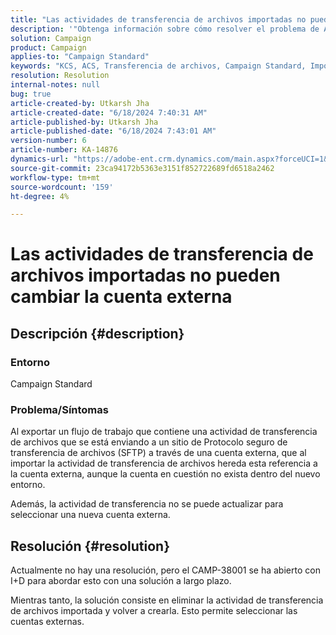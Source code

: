 ```yaml
---
title: "Las actividades de transferencia de archivos importadas no pueden cambiar la cuenta externa"
description: '"Obtenga información sobre cómo resolver el problema de Adobe Campaign Standard donde se importa una actividad de transferencia de archivos a través de una cuenta externa".'
solution: Campaign
product: Campaign
applies-to: "Campaign Standard"
keywords: "KCS, ACS, Transferencia de archivos, Campaign Standard, Importar, Exportar, Flujo de trabajo"
resolution: Resolution
internal-notes: null
bug: true
article-created-by: Utkarsh Jha
article-created-date: "6/18/2024 7:40:31 AM"
article-published-by: Utkarsh Jha
article-published-date: "6/18/2024 7:43:01 AM"
version-number: 6
article-number: KA-14876
dynamics-url: "https://adobe-ent.crm.dynamics.com/main.aspx?forceUCI=1&pagetype=entityrecord&etn=knowledgearticle&id=4dab0507-462d-ef11-840b-6045bd06eea5"
source-git-commit: 23ca94172b5363e3151f852722689fd6518a2462
workflow-type: tm+mt
source-wordcount: '159'
ht-degree: 4%

---
```


# Las actividades de transferencia de archivos importadas no pueden cambiar la cuenta externa

## Descripción {#description}


### <b>Entorno</b>

Campaign Standard



### <b>Problema/Síntomas</b>

Al exportar un flujo de trabajo que contiene una actividad de transferencia de archivos que se está enviando a un sitio de Protocolo seguro de transferencia de archivos (SFTP) a través de una cuenta externa, que al importar la actividad de transferencia de archivos hereda esta referencia a la cuenta externa, aunque la cuenta en cuestión no exista dentro del nuevo entorno.

Además, la actividad de transferencia no se puede actualizar para seleccionar una nueva cuenta externa.


## Resolución {#resolution}


Actualmente no hay una resolución, pero el CAMP-38001 se ha abierto con I+D para abordar esto con una solución a largo plazo.

Mientras tanto, la solución consiste en eliminar la actividad de transferencia de archivos importada y volver a crearla. Esto permite seleccionar las cuentas externas.
